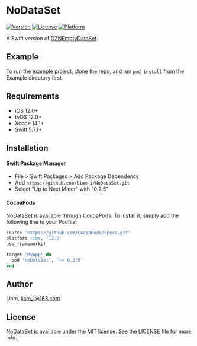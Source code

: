 # NoDataSet

<!-- [![CI Status](https://img.shields.io/travis/Liam/NoDataSet.svg?style=flat)](https://travis-ci.org/Liam/NoDataSet) -->
[![Version](https://img.shields.io/cocoapods/v/NoDataSet.svg?style=flat)](https://cocoapods.org/pods/NoDataSet)
[![License](https://img.shields.io/cocoapods/l/NoDataSet.svg?style=flat)](https://cocoapods.org/pods/NoDataSet)
[![Platform](https://img.shields.io/cocoapods/p/NoDataSet.svg?style=flat)](https://cocoapods.org/pods/NoDataSet)

A Swift version of [DZNEmptyDataSet](https://github.com/dzenbot/DZNEmptyDataSet).

## Example

To run the example project, clone the repo, and run `pod install` from the Example directory first.

## Requirements

* iOS 12.0+ 
* tvOS 12.0+ 
* Xcode 14.1+
* Swift 5.7.1+

## Installation

#### Swift Package Manager

- File > Swift Packages > Add Package Dependency
- Add `https://github.com/liam-i/NoDataSet.git`
- Select "Up to Next Minor" with "0.2.5"

#### CocoaPods

NoDataSet is available through [CocoaPods](https://cocoapods.org). To install it, simply add the following line to your Podfile:

```ruby
source 'https://github.com/CocoaPods/Specs.git'
platform :ios, '12.0'
use_frameworks!

target 'MyApp' do
  pod 'NoDataSet', '~> 0.2.5'
end
```

## Author

Liam, liam_i@163.com

## License

NoDataSet is available under the MIT license. See the LICENSE file for more info.
